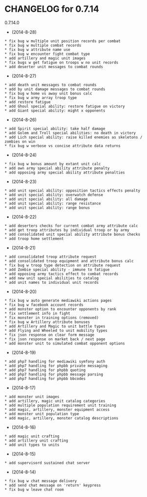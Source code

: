    CHANGELOG for 0.7.14
   ===================

   0.7.14.0

   * (2014-8-28)

    * fix bug w multiple unit position records per combat
    * fix bug w multiple combat records
    * fix bug w attribute name use
    * fix bug w encounter fight combat type
    * add artillery and magic unit images
    * fix bugs w get fatigue on troops w no unit records
    * add deserter unit messages to combat rounds

   * (2014-8-27)

    * add death unit messages to combat rounds
    * add by unit damage messages to combat rounds
    * fix bug w home vs away unit bonus calc
    * fix bug w army array troop type
    * add restore fatigue
    * add Ghoul special ability: restore fatigue on victory
    * add Giant special ability: might x opponents

   * (2014-8-26)

    * add Spirit special ability: take half damage
    * add Golem and Troll special abilities: no death in victory
    * add Lich special ability: raise killed enemies as skeletons / zombies on win
    * fix bug w verbose vs concise attribute data returns

   * (2014-8-24)

    * fix bug w bonus amount by extant unit calc
    * add own army special ability attribute penalty
    * add opposing army special ability attribute penalties

   * (2014-8-23)

    * add unit special ability: opposition tactics effects penalty
    * add unit special ability: overwatch defense
    * add unit special ability: all damage
    * add unit special ability: range resistance
    * add unit special ability: range bonus

   * (2014-8-22)

    * add deserters checks for current combat army attribute calc
    * add get troop attributes by individual troop or by army
    * add consolidated unit special ability attribute bonus checks
    * add troop home settlement

   * (2014-8-21)

    * add consolidated troop attribute request
    * add consolidated troop equipment and attribute bonus calc
    * fix bug w troop type detection on attribute request
    * add Zombie special ability - immune to fatigue
    * add opposing army tactics effect to combat records
    * add new unit special abilities to catalog
    * add unit names to individual unit records

   * (2014-8-20)

    * fix bug w auto generate mediawiki actions pages
    * fix bug w facebook account records
    * add monster option to encounter opponents by rank
    * fix settlement info in fight
    * fix monster in training options (removed)
    * fix bug w Artillery attribute bonuses
    * add Artillery and Magic to unit battle types
    * add Flying and Wheeled to unit mobility types
    * fix json response on clear form message
    * fix json response on market back / next page
    * add monster unit to simulated combat opponent options

   * (2014-8-19)

    * add php7 handling for mediawiki symfony auth
    * add php7 handling for phpbb private messaging
    * add php7 handling for phpbb quoting
    * add php7 handling for phpbb message parsing
    * add php7 handling for phpbb bbcodes

   * (2014-8-17)

    * add monster unit images
    * add artillery, magic unit catalog categories
    * add multiple population requirement unit training
    * add magic, artillery, monster equipment access
    * add monster unit population type
    * add magic, artillery, monster catalog descriptions

   * (2014-8-16)

    * add magic unit crafting
    * add artillery unit crafting
    * add unit types to units

   * (2014-8-15)

    * add supervisord sustained chat server

   * (2014-8-14)

    * fix bug w chat message delivery
    * add send chat message on 'return' keypress
    * fix bug w leave chat room
